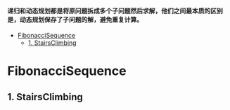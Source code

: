 #### 递归和动态规划都是将原问题拆成多个子问题然后求解，他们之间最本质的区别是，动态规划保存了子问题的解，避免重复计算。
<!-- GFM-TOC -->
* [FibonacciSequence](#FibonacciSequence)
    * [1. StairsClimbing](#1-StairsClimbing)

<!-- GFM-TOC -->

# FibonacciSequence

## 1. StairsClimbing
